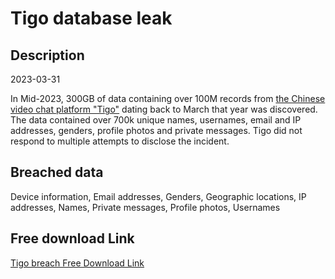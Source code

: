 # Tigo database leak

## Description

2023-03-31

In Mid-2023, 300GB of data containing over 100M records from <a href="https://tigo.chat/" target="_blank" rel="noopener">the Chinese video chat platform &quot;Tigo&quot;</a> dating back to March that year was discovered. The data contained over 700k unique names, usernames, email and IP addresses, genders, profile photos and private messages. Tigo did not respond to multiple attempts to disclose the incident.

## Breached data

Device information, Email addresses, Genders, Geographic locations, IP addresses, Names, Private messages, Profile photos, Usernames

## Free download Link

[Tigo breach Free Download Link](https://link-to.net/1229997/766.5960126053353/dynamic/?r=aHR0cHM6Ly93d3cubWVkaWFmaXJlLmNvbS92aWV3L2NMN0xOOXlkSjR5SHJ4ZC90aWdvLmNoYXQvZmlsZQ==)
